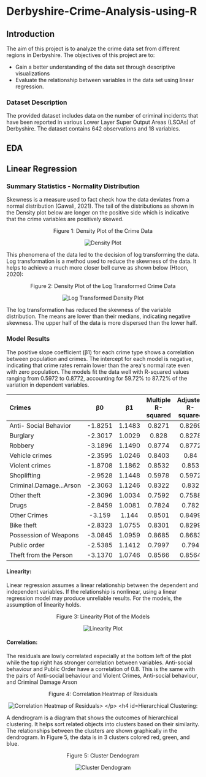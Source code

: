 # Derbyshire-Crime-Analysis-using-R

## Introduction

The aim of this project is to analyze the crime data set from different regions in Derbyshire. The objectives of this project are to: 

 - Gain a better understanding of the data set through descriptive visualizations 
 - Evaluate the relationship between variables in the data set using linear regression.


### Dataset Description
The provided dataset includes data on the number of criminal incidents that have been reported in various Lower Layer Super Output Areas (LSOAs) of Derbyshire. The dataset contains 642 observations and 18 variables. 

## EDA



## Linear Regression
### Summary Statistics - Normality Distribution

Skewness is a measure used to fact check how the data deviates from a normal distribution (Gawali, 2021). The tail of the distributions as shown in the Density plot below are longer on the positive side which is indicative that the crime variables are positively skewed.

<p align="center">
Figure 1: Density Plot of the Crime Data
 </p>

<p align="center">
  <img src="https://github.com/siraug/Derbyshire-Crime-Analysis-With-R/assets/122705182/3973f643-a97c-4955-8f43-863622c551e9" alt="Density Plot">
</p>

 
This phenomena of the data led to the decision of log transforming the data. Log transformation is a method used to reduce the skewness of the data. It helps to achieve a much more closer bell curve as shown below (Htoon, 2020):


<p align="center">
Figure 2: Density Plot of the Log Transformed Crime Data
 </p>

<p align="center">
  <img src="https://github.com/siraug/Derbyshire-Crime-Analysis-With-R/assets/122705182/a2d31d1c-68d0-406c-8749-8a41853bb5eb" alt="Log Transformed Density Plot">
</p>

 The log transformation has reduced the skewness of the variable distribution. The means are lower than their medians, indicating negative skewness. The upper half of the data is more dispersed than the lower half.


### Model Results
The positive slope coefficient (β1) for each crime type shows a correlation between population and crimes. The intercept for each model is negative, indicating that crime rates remain lower than the area's normal rate even with zero population. The models fit the data well with R-squared values ranging from 0.5972 to 0.8772, accounting for 59.72% to 87.72% of the variation in dependent variables.


| Crimes | β0 | β1 |Multiple R-squared | Adjusted R-squared |
| :--- |:---: |:---: |:---: |:---: |
| Anti- Social Behavior | -1.8251	 | 1.1483	 | 0.8271	 | 0.8269 |
| Burglary | -2.3017	| 1.0029	| 0.828	| 0.8278 |
| Robbery	| -3.1896	| 1.1490	| 0.8774	| 0.8772 |
| Vehicle crimes	| -2.3595	| 1.0246	| 0.8403	| 0.84 |
| Violent crimes	| -1.8708	| 1.1862	| 0.8532	| 0.853 |
| Shoplifting	| -2.9528	| 1.1448	| 0.5978	| 0.5972 |
| Criminal.Damage...Arson	| -2.3063	| 1.1246	| 0.8322	| 0.832 |
| Other theft	| -2.3096	| 1.0034	| 0.7592	| 0.7588 |
| Drugs	| -2.8459	| 1.0081	| 0.7824	| 0.782 |
| Other Crimes	| -3.159	| 1.144	| 0.8501	| 0.8499 |
| Bike theft	| -2.8323	| 1.0755	| 0.8301	| 0.8299 |
| Possession of Weapons	| -3.0845	| 1.0959	| 0.8685	| 0.8683 |
| Public order	| -2.5385	| 1.1412	| 0.7997	| 0.794 |
| Theft from the Person	| -3.1370	| 1.0746	| 0.8566	| 0.8564 |

#### Linearity: 
Linear regression assumes a linear relationship between the dependent and independent variables. If the relationship is nonlinear, using a linear regression model may produce unreliable results. For the models, the assumption of linearity holds.

<p align="center">
Figure 3: Linearity Plot of the Models
 </p>
 
<p align="center">
  <img src="https://github.com/siraug/Derbyshire-Crime-Analysis-With-R/assets/122705182/c66a77a9-e7d8-46dd-a705-2cb468234b5f" alt="Linearity Plot">
</p>


#### Correlation:
The residuals are lowly correlated especially at the bottom left of the plot while the top right has stronger correlation between variables. Anti-social behaviour and Public Order have a correlation of 0.8. This is the same with the pairs of Anti-social behaviour and Violent Crimes, Anti-social behaviour, and Criminal Damage Arson

<p align="center">
Figure 4: Correlation Heatmap of Residuals
</p>

<p align="center">
  <img src="https://github.com/siraug/Derbyshire-Crime-Analysis-With-R/assets/122705182/2ab95509-8163-4671-bbf0-f31a2838b00e" alt="Correlation Heatmap of Residuals>
</p>

#### Hierarchical Clustering:
A dendrogram is a diagram that shows the outcomes of hierarchical clustering. It helps sort related objects into clusters based on their similarity. The relationships between the clusters are shown graphically in the dendrogram. In Figure 5, the data is in 3 clusters colored red, green, and blue.
   
<p align="center">
 Figure 5: Cluster Dendogram
</p>


<p align="center">
  <img src="https://github.com/siraug/Derbyshire-Crime-Analysis-With-R/assets/122705182/1889be29-d13c-4c9d-854f-1da2c03b05a4" alt="Cluster Dendogram">
</p>




















